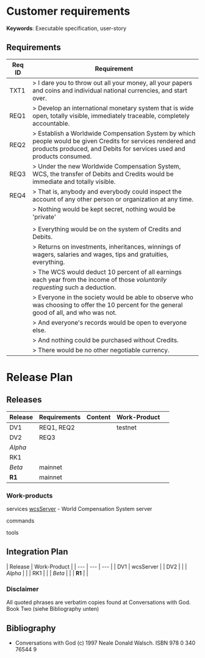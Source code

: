 # Customer requirements

__Keywords__: Executable specification, user-story

## Requirements

| Req ID | Requirement |
| --- | --- |
| TXT1 | > I dare you to throw out all your money, all your papers and coins and individual national currencies, and start over. |
| REQ1 | > Develop an international monetary system that is wide open, totally visible, immediately traceable, completely accountable. |
| REQ2 | > Establish a Worldwide Compensation System by which people would be given Credits for services rendered and products produced, and Debits for services used and products consumed. |
| REQ3 | > Under the new Worldwide Compensation System, WCS, the transfer of Debits and Credits would be immediate and totally visible. |
| REQ4 | > That is, anybody and everybody could inspect the account of any other person or organization at any time.
| | > Nothing would be kept secret, nothing would be 'private'
| | |
| | > Everything would be on the system of Credits and Debits.
| | > Returns on investments, inheritances, winnings of wagers, salaries and wages, tips and gratuities, everything.
| | > The WCS would deduct 10 percent of all earnings each year from the income of those *voluntarily requesting* such a deduction. |
| | > Everyone in the society would be able to observe who was choosing to offer the 10 percent for the general good of all, and who was not. |
| | > And everyone's records would be open to everyone else.
| | > And nothing could be purchased without Credits.
| | > There would be no other negotiable currency.

# Release Plan

## Releases

| Release | Requirements  | Content | Work-Product |  |
| --- | --- | --- | --- | --- |
| DV1 | REQ1, REQ2 | | testnet |
| DV2 | REQ3 |  |
| *Alpha* | |
| RK1 | |
| *Beta*  | mainnet |
| __R1__  | mainnet |

### Work-products

services
[wcsServer](/services/wcsServer) - World Compensation System server

commands

tools

## Integration Plan

| Release | Work-Product |
| --- | --- | --- | 
| DV1 | wcsServer | 
| DV2 |  |
| *Alpha* | |
| RK1 | |
| *Beta*  | |
| __R1__  | |



### Disclaimer

All quoted phrases are verbatim copies found at Conversations with God. Book Two (siehe Bibliography unten)

## Bibliography
- Conversations with God (c) 1997 Neale Donald Walsch. ISBN 978 0 340 76544 9

